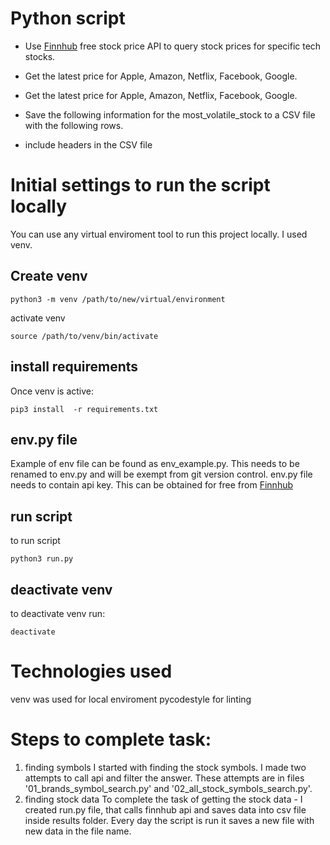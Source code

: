 # Python script
* Use [Finnhub](https://finnhub.io/) free stock price API to query stock prices for specific tech stocks.

* Get the latest price for Apple, Amazon, Netflix, Facebook, Google.

* Get the latest price for Apple, Amazon, Netflix, Facebook, Google.

* Save the following information for the most_volatile_stock to a CSV file with the following rows.

* include headers in the CSV file 


# Initial settings to run the script locally
You can use any virtual enviroment tool to run this project locally. I used venv.

## Create venv
```
python3 -m venv /path/to/new/virtual/environment
```
activate venv
```
source /path/to/venv/bin/activate

```
## install requirements
Once venv is active:

```
pip3 install  -r requirements.txt
```

## env.py file
Example of env file can be found as env_example.py. This needs to be renamed to env.py and will be exempt from git version control. env.py file needs to contain api key. This can be obtained for free from [Finnhub](https://finnhub.io/)
## run script

to run script 
```
python3 run.py
```
## deactivate venv
to deactivate venv run:
```
deactivate
```


# Technologies used
venv was used for local enviroment
pycodestyle for linting


# Steps to complete task:
1. finding symbols
I started with finding the stock symbols. I made two attempts to call api and filter the answer. These attempts are in files '01_brands_symbol_search.py' and '02_all_stock_symbols_search.py'.
2. finding stock data
To complete the task of getting the stock data - I created run.py file, that calls finnhub api and saves data into csv file inside results folder. Every day the script is run it saves a new file with new data in the file name.